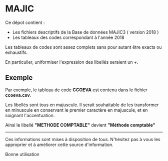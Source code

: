 # MAJIC

Ce dépot contient : 

  * Les fichiers descriptifs de la Base de données MAJIC3 ( version 2018 )
  * Les tableaux des codes correspondant à l'année 2018
 
Les tableaux de codes sont assez complets sans pour autant être exacts ou exhaustifs.

En particulier, uniformiser l'expression des libellés seraient un +.

## Exemple

Par exemple, le tableau de code **CCOEVA** est contenu dans le fichier **ccoeva.csv**.

Les libellés sont tous en majuscule. Il serait souhaitable de les transformer en minuscule en conservant le premier caractère en majuscule, et en soignant l'accentuation.

Ainsi le libellé **"METHODE COMPTABLE"** devient **"Méthode comptable"**

-----------------

Ces informations sont mises à disposition de tous. N'hésitez pas à vous les approprier et à améliorer cette source d'information.


Bonne utilisation

